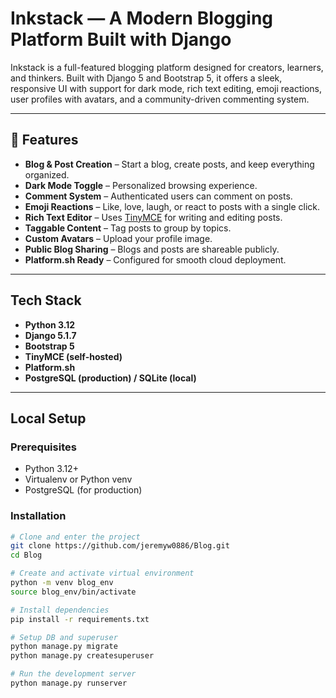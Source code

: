 # Inkstack — A Modern Blogging Platform Built with Django

Inkstack is a full-featured blogging platform designed for creators, learners, and thinkers. 
Built with Django 5 and Bootstrap 5, it offers a sleek, responsive UI with support for dark mode, 
rich text editing, emoji reactions, user profiles with avatars, and a community-driven commenting system.

---

## 🚀 Features

- **Blog & Post Creation** – Start a blog, create posts, and keep everything organized.
- **Dark Mode Toggle** – Personalized browsing experience.
- **Comment System** – Authenticated users can comment on posts.
- **Emoji Reactions** – Like, love, laugh, or react to posts with a single click.
- **Rich Text Editor** – Uses [TinyMCE](https://www.tiny.cloud/) for writing and editing posts.
- **Taggable Content** – Tag posts to group by topics.
- **Custom Avatars** – Upload your profile image.
- **Public Blog Sharing** – Blogs and posts are shareable publicly.
- **Platform.sh Ready** – Configured for smooth cloud deployment.

---

## Tech Stack

- **Python 3.12**
- **Django 5.1.7**
- **Bootstrap 5**
- **TinyMCE (self-hosted)**
- **Platform.sh**
- **PostgreSQL (production) / SQLite (local)**

---

## Local Setup

### Prerequisites

- Python 3.12+
- Virtualenv or Python venv
- PostgreSQL (for production)

### Installation

```bash
# Clone and enter the project
git clone https://github.com/jeremyw0886/Blog.git
cd Blog

# Create and activate virtual environment
python -m venv blog_env
source blog_env/bin/activate

# Install dependencies
pip install -r requirements.txt

# Setup DB and superuser
python manage.py migrate
python manage.py createsuperuser

# Run the development server
python manage.py runserver